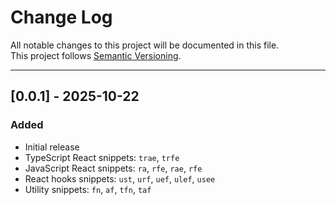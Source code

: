 # Change Log

All notable changes to this project will be documented in this file.  
This project follows [Semantic Versioning](https://semver.org/).

---

## [0.0.1] - 2025-10-22

### Added

- Initial release
- TypeScript React snippets: `trae`, `trfe`
- JavaScript React snippets: `ra`, `rfe`, `rae`, `rfe`
- React hooks snippets: `ust`, `urf`, `uef`, `ulef`, `usee`
- Utility snippets: `fn`, `af`, `tfn`, `taf`
